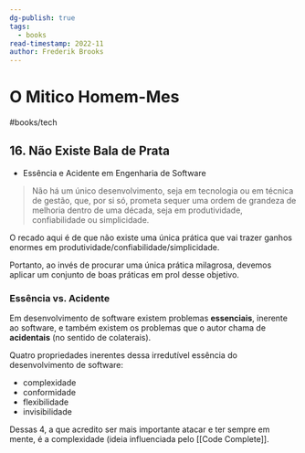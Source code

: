 ```yaml
---
dg-publish: true
tags:
  - books
read-timestamp: 2022-11
author: Frederik Brooks
---
```


# O Mitico Homem-Mes

#books/tech 

## 16. Não Existe Bala de Prata

- Essência e Acidente em Engenharia de Software

> Não há um único desenvolvimento, seja em tecnologia ou em técnica de gestão, que, por si só, prometa sequer uma ordem de grandeza de melhoria dentro de uma década, seja em produtividade, confiabilidade ou simplicidade.

O recado aqui é de que não existe uma única prática que vai trazer ganhos enormes em produtividade/confiabilidade/simplicidade.

Portanto, ao invés de procurar uma única prática milagrosa, devemos aplicar um conjunto de boas práticas em prol desse objetivo.

### Essência vs. Acidente

Em desenvolvimento de software existem problemas **essenciais**, inerente ao software, e também existem os problemas que o autor chama de **acidentais** (no sentido de colaterais).

Quatro propriedades inerentes dessa irredutível essência do desenvolvimento de software:

- complexidade
- conformidade
- flexibilidade
- invisibilidade

Dessas 4, a que acredito ser mais importante atacar e ter sempre em mente, é a complexidade (ideia influenciada pelo [[Code Complete]].


